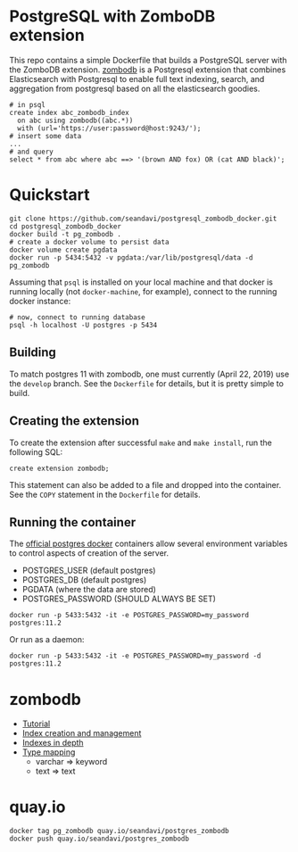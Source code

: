 # PostgreSQL with ZomboDB extension

This repo contains a simple Dockerfile that builds a PostgreSQL
server with the ZomboDB extension. [zombodb](https://github.com/zombodb/zombodb) 
is a Postgresql
extension that combines Elasticsearch with Postgresql to enable
full text indexing, search, and aggregation from postgresql based 
on all the elasticsearch goodies.

```
# in psql
create index abc_zombodb_index 
  on abc using zombodb((abc.*))
  with (url='https://user:password@host:9243/');
# insert some data
...
# and query
select * from abc where abc ==> '(brown AND fox) OR (cat AND black)';
```


# Quickstart

```
git clone https://github.com/seandavi/postgresql_zombodb_docker.git
cd postgresql_zombodb_docker
docker build -t pg_zombodb .
# create a docker volume to persist data
docker volume create pgdata
docker run -p 5434:5432 -v pgdata:/var/lib/postgresql/data -d pg_zombodb
```

Assuming that `psql` is installed on your local machine and that 
docker is running locally (not `docker-machine`, for example),
connect to the running docker instance:

```
# now, connect to running database
psql -h localhost -U postgres -p 5434
```


## Building

To match postgres 11 with zombodb, one must currently (April 22, 2019)
use the `develop` branch. See the `Dockerfile` for details, but it is
pretty simple to build. 

## Creating the extension

To create the extension after successful `make` and `make install`,
run the following SQL:

```
create extension zombodb;
```

This statement can also be added to a file and dropped into the
container. See the `COPY` statement in the `Dockerfile` for details.

## Running the container

The [official postgres docker](https://hub.docker.com/_/postgres/) containers allow several environment
variables to control aspects of creation of the server.

- POSTGRES_USER (default postgres)
- POSTGRES_DB (default postgres)
- PGDATA (where the data are stored)
- POSTGRES_PASSWORD (SHOULD ALWAYS BE SET)

```
docker run -p 5433:5432 -it -e POSTGRES_PASSWORD=my_password postgres:11.2
```

Or run as a daemon:

```
docker run -p 5433:5432 -it -e POSTGRES_PASSWORD=my_password -d postgres:11.2
```

# zombodb

- [Tutorial](https://github.com/zombodb/zombodb/blob/master/TUTORIAL.md)
- [Index creation and management](https://github.com/zombodb/zombodb/blob/master/INDEX-MANAGEMENT.md)
- [Indexes in depth](https://github.com/zombodb/zombodb/blob/master/CREATE-INDEX.md)
- [Type mapping](https://github.com/zombodb/zombodb/blob/master/TYPE-MAPPING.md)
  - varchar => keyword
  - text => text

# quay.io

```
docker tag pg_zombodb quay.io/seandavi/postgres_zombodb
docker push quay.io/seandavi/postgres_zombodb
```

